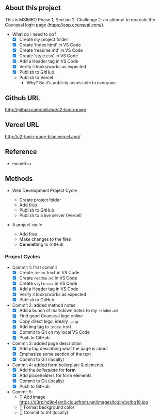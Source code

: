 ## About this project
This is  MSIMBO Phase 1, Section 2, Challenge 2: an attempt to recreate the Counseal login page (https://app.counseal.com/).

- What do I need to do?
    - [x] Create my project folder
    - [x] Create 'index.html' in VS Code
    - [x] Create 'readme.md' in VS Code
    - [x] Create 'style.css' in VS Code
    - [x] Add a Header tag in VS Code
    - [x] Verify it looks/works as expected
    - [x] Publish to GitHub
    - Publish to Vercel
        - Why? So it's publicly accessible to everyone


## Github URL
<a href="http://github.com/celiaho/c2-login-page" target="_blank">http://github.com/celiaho/c2-login-page</a>

## Vercel URL
<a href="http://c2-login-page-blue.vercel.app/" target="_blank">http://c2-login-page-blue.vercel.app/</a>

## Reference
- emmet.io

## Methods
- Web Development Project Cycle
    - Create project folder
    - Add files
    - Publish to GitHub
    - Publish to a live server  (Vercel)

- A project cycle
    - Add files
    - Make changes to the files
    - **Commit**ting to GitHub


### Project Cycles
- Commit 1: first commit
    - [x] Create `index.html` in VS Code
    - [x] Create `readme.md` in VS Code
    - [x] Create `style.css` in VS Code
    - [x] Add a Header tag in VS Code
    - [x] Verify it looks/works as expected
    - [x] Publish to GitHub

- Commit 2: added method notes
    - [x] Add a bunch of markdown notes to my `readme.md`
    - [x] Find good Counseal logo online
    - [x] Copy direct logo, ideally `.png` 
    - [x] Add img tag to `index.html`
    - [x] Commit to Git on my local VS Code
    - [x] Push to GitHub

- Commit 3: added page description
    - [x] Add `p` tag describing what the page is about
    - [x] Emphasize some section of the text
    - [x] Commit to Git (locally)

- Commit 4: added form boilerplate & elements
    - [x] Add the *boilerplate* for **form**
    - [x] Add placeholders for form elements
    - [x] Commit to Git (locally)
    - [x] Push to GitHub

- Commit 5:
    - [] Add image https://d3rplhd9p4snt0.cloudfront.net/images/login/bg/bg18.jpg
    - [] Format background color
    - [] Commit to Git (locally)
